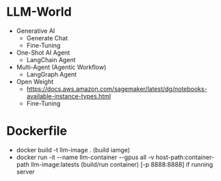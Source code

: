 # LLM-World
* Generative AI
   * Generate Chat
   * Fine-Tuning
* One-Shot AI Agent
  * LangChain Agent
* Multi-Agent (Agentic Workflow)
  * LangGraph Agent
* Open Weight
  * https://docs.aws.amazon.com/sagemaker/latest/dg/notebooks-available-instance-types.html
  * Fine-Tuning


# Dockerfile
* docker build -t llm-image . (build iamge)
* docker run -it --name llm-container --gpus all -v host-path:container-path llm-image:latests (build/run container) [-p 8888:8888] if running server

